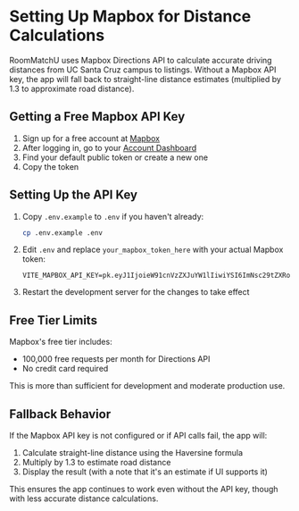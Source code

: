 # Setting Up Mapbox for Distance Calculations

RoomMatchU uses Mapbox Directions API to calculate accurate driving distances from UC Santa Cruz campus to listings. Without a Mapbox API key, the app will fall back to straight-line distance estimates (multiplied by 1.3 to approximate road distance).

## Getting a Free Mapbox API Key

1. Sign up for a free account at [Mapbox](https://account.mapbox.com/auth/signup/)
2. After logging in, go to your [Account Dashboard](https://account.mapbox.com/)
3. Find your default public token or create a new one
4. Copy the token

## Setting Up the API Key

1. Copy `.env.example` to `.env` if you haven't already:
   ```bash
   cp .env.example .env
   ```

2. Edit `.env` and replace `your_mapbox_token_here` with your actual Mapbox token:
   ```
   VITE_MAPBOX_API_KEY=pk.eyJ1IjoieW91cnVzZXJuYW1lIiwiYSI6ImNsc29tZXRoaW5nIn0.yourtoken
   ```

3. Restart the development server for the changes to take effect

## Free Tier Limits

Mapbox's free tier includes:
- 100,000 free requests per month for Directions API
- No credit card required

This is more than sufficient for development and moderate production use.

## Fallback Behavior

If the Mapbox API key is not configured or if API calls fail, the app will:
1. Calculate straight-line distance using the Haversine formula
2. Multiply by 1.3 to estimate road distance
3. Display the result (with a note that it's an estimate if UI supports it)

This ensures the app continues to work even without the API key, though with less accurate distance calculations. 
